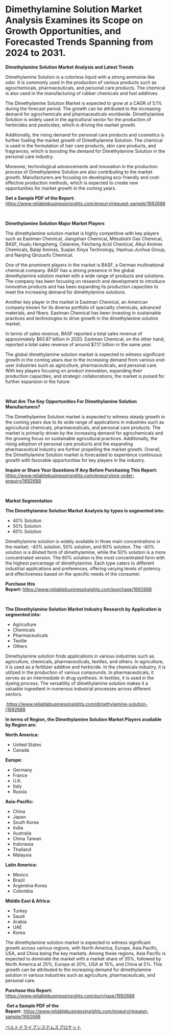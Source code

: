 <p><h1>Dimethylamine Solution Market Analysis Examines its Scope on Growth Opportunities, and Forecasted Trends Spanning from 2024 to 2031.</h1></p><p><strong>Dimethylamine Solution Market Analysis and Latest Trends</strong></p>
<p><p>Dimethylamine Solution is a colorless liquid with a strong ammonia-like odor. It is commonly used in the production of various products such as agrochemicals, pharmaceuticals, and personal care products. The chemical is also used in the manufacturing of rubber chemicals and fuel additives.</p><p>The Dimethylamine Solution Market is expected to grow at a CAGR of 5.1% during the forecast period. The growth can be attributed to the increasing demand for agrochemicals and pharmaceuticals worldwide. Dimethylamine Solution is widely used in the agricultural sector for the production of herbicides and pesticides, which is driving the market growth.</p><p>Additionally, the rising demand for personal care products and cosmetics is further fueling the market growth of Dimethylamine Solution. The chemical is used in the formulation of hair care products, skin care products, and fragrances, which is boosting the demand for Dimethylamine Solution in the personal care industry.</p><p>Moreover, technological advancements and innovation in the production process of Dimethylamine Solution are also contributing to the market growth. Manufacturers are focusing on developing eco-friendly and cost-effective production methods, which is expected to create new opportunities for market growth in the coming years.</p></p>
<p><strong>Get a Sample PDF of the Report:&nbsp;</strong> <a href="https://www.reliablebusinessinsights.com/enquiry/request-sample/1692688">https://www.reliablebusinessinsights.com/enquiry/request-sample/1692688</a></p>
<p>&nbsp;</p>
<p><strong>Dimethylamine Solution Major Market Players</strong></p>
<p><p>The dimethylamine solution market is highly competitive with key players such as Eastman Chemical, Jiangshan Chemical, Mitsubishi Gas Chemical, BASF, Hualu Hengsheng, Celanese, Feicheng Acid Chemical, Alkyl Amines Chemicals, Balaji Amines, Suqian Xinya Technology, Haohua-Junhua Group, and Nanjing Qinzuofu Chemical.</p><p>One of the prominent players in the market is BASF, a German multinational chemical company. BASF has a strong presence in the global dimethylamine solution market with a wide range of products and solutions. The company has been focusing on research and development to introduce innovative products and has been expanding its production capacities to meet the increasing demand for dimethylamine solutions.</p><p>Another key player in the market is Eastman Chemical, an American company known for its diverse portfolio of specialty chemicals, advanced materials, and fibers. Eastman Chemical has been investing in sustainable practices and technologies to drive growth in the dimethylamine solution market.</p><p>In terms of sales revenue, BASF reported a total sales revenue of approximately $63.87 billion in 2020. Eastman Chemical, on the other hand, reported a total sales revenue of around $7.17 billion in the same year.</p><p>The global dimethylamine solution market is expected to witness significant growth in the coming years due to the increasing demand from various end-user industries such as agriculture, pharmaceuticals, and personal care. With key players focusing on product innovation, expanding their production capacities, and strategic collaborations, the market is poised for further expansion in the future.</p></p>
<p>&nbsp;</p>
<p><strong>What Are The Key Opportunities For Dimethylamine Solution Manufacturers?</strong></p>
<p><p>The Dimethylamine Solution market is expected to witness steady growth in the coming years due to its wide range of applications in industries such as agricultural chemicals, pharmaceuticals, and personal care products. The market is primarily driven by the increasing demand for agrochemicals and the growing focus on sustainable agricultural practices. Additionally, the rising adoption of personal care products and the expanding pharmaceutical industry are further propelling the market growth. Overall, the Dimethylamine Solution market is forecasted to experience continuous growth with favorable opportunities for key players in the industry.</p></p>
<p><strong>Inquire or Share Your Questions If Any Before Purchasing This Report:</strong> <a href="https://www.reliablebusinessinsights.com/enquiry/pre-order-enquiry/1692688">https://www.reliablebusinessinsights.com/enquiry/pre-order-enquiry/1692688</a></p>
<p>&nbsp;</p>
<p><strong>Market Segmentation</strong></p>
<p><strong>The Dimethylamine Solution Market Analysis by types is segmented into:</strong></p>
<p><ul><li>40% Solution</li><li>50% Solution</li><li>60% Solution</li></ul></p>
<p><p>Dimethylamine solution is widely available in three main concentrations in the market: -40% solution, 50% solution, and 60% solution. The -40% solution is a diluted form of dimethylamine, while the 50% solution is a more concentrated version. The 60% solution is the most concentrated form with the highest percentage of dimethylamine. Each type caters to different industrial applications and preferences, offering varying levels of potency and effectiveness based on the specific needs of the consumer.</p></p>
<p><strong>Purchase this Report:&nbsp;</strong><a href="https://www.reliablebusinessinsights.com/purchase/1692688">https://www.reliablebusinessinsights.com/purchase/1692688</a></p>
<p>&nbsp;</p>
<p><strong>The Dimethylamine Solution Market Industry Research by Application is segmented into:</strong></p>
<p><ul><li>Agriculture</li><li>Chemicals</li><li>Pharmaceuticals</li><li>Textile</li><li>Others</li></ul></p>
<p><p>Dimethylamine solution finds applications in various industries such as agriculture, chemicals, pharmaceuticals, textiles, and others. In agriculture, it is used as a fertilizer additive and herbicide. In the chemicals industry, it is utilized in the production of various compounds. In pharmaceuticals, it serves as an intermediate in drug synthesis. In textiles, it is used in the dyeing process. The versatility of dimethylamine solution makes it a valuable ingredient in numerous industrial processes across different sectors.</p></p>
<p><a href="https://www.reliablebusinessinsights.com/dimethylamine-solution-r1692688">&nbsp;https://www.reliablebusinessinsights.com/dimethylamine-solution-r1692688</a></p>
<p><strong>In terms of Region, the Dimethylamine Solution Market Players available by Region are:</strong></p>
<p>
    <p> <strong> North America: </strong>
        <ul>
            <li>United States</li>
            <li>Canada</li>
        </ul>
        </p> 
    <p> <strong> Europe: </strong>
        <ul>
            <li>Germany</li>
            <li>France</li>
            <li>U.K.</li>
            <li>Italy</li>
            <li>Russia</li>
        </ul>
        </p> 
    <p> <strong> Asia-Pacific: </strong>
        <ul>
            <li>China</li>
            <li>Japan</li>
            <li>South Korea</li>
            <li>India</li>
            <li>Australia</li>
            <li>China Taiwan</li>
            <li>Indonesia</li>
            <li>Thailand</li>
            <li>Malaysia</li>
        </ul>
        </p> 
    <p> <strong> Latin America: </strong>
        <ul>
            <li>Mexico</li>
            <li>Brazil</li>
            <li>Argentina Korea</li>
            <li>Colombia</li>
        </ul>
        </p> 
    <p> <strong> Middle East & Africa: </strong>
        <ul>
            <li>Turkey</li>
            <li>Saudi</li>
            <li>Arabia</li>
            <li>UAE</li>
            <li>Korea</li>
        </ul>
    </p>
    </p>
<p><p>The dimethylamine solution market is expected to witness significant growth across various regions, with North America, Europe, Asia Pacific, USA, and China being the key markets. Among these regions, Asia Pacific is expected to dominate the market with a market share of 35%, followed by North America at 25%, Europe at 20%, USA at 15%, and China at 5%. This growth can be attributed to the increasing demand for dimethylamine solution in various industries such as agriculture, pharmaceuticals, and personal care.</p></p>
<p><strong>Purchase this Report: </strong><a href="https://www.reliablebusinessinsights.com/purchase/1692688">https://www.reliablebusinessinsights.com/purchase/1692688</a></p>
<p>&nbsp;<strong>Get a Sample PDF of the Report:&nbsp;&nbsp;</strong><a href="https://www.reliablebusinessinsights.com/enquiry/request-sample/1692688">https://www.reliablebusinessinsights.com/enquiry/request-sample/1692688</a></p>
<p><strong></strong></p>
<p><p><a href="https://medium.com/@laceyzemlak1/%E3%83%99%E3%83%AB%E3%83%88%E9%A7%86%E5%8B%95%E3%82%B7%E3%82%B9%E3%83%86%E3%83%A0%E3%81%AE%E3%82%B9%E3%83%97%E3%83%AD%E3%82%B1%E3%83%83%E3%83%88%E5%B8%82%E5%A0%B4%E8%A6%8F%E6%A8%A1%E3%81%A8%E5%B8%82%E5%A0%B4%E5%8B%95%E5%90%91-%E7%94%A3%E6%A5%AD%E5%85%A8%E4%BD%93%E3%81%AE%E5%AE%8C%E5%85%A8%E3%81%AA%E6%A6%82%E8%A6%81-2024%E5%B9%B4%E3%81%8B%E3%82%892031%E5%B9%B4%E3%81%BE%E3%81%A7-67b7e4a8aa16">ベルトドライブシステムスプロケット</a></p></p>